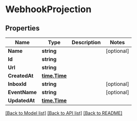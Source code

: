 # WebhookProjection

## Properties

Name | Type | Description | Notes
------------ | ------------- | ------------- | -------------
**Name** | **string** |  | [optional] 
**Id** | **string** |  | 
**Url** | **string** |  | 
**CreatedAt** | [**time.Time**](time.Time) |  | 
**InboxId** | **string** |  | [optional] 
**EventName** | **string** |  | [optional] 
**UpdatedAt** | [**time.Time**](time.Time) |  | 

[[Back to Model list]](../README#documentation-for-models) [[Back to API list]](../README#documentation-for-api-endpoints) [[Back to README]](../README)


